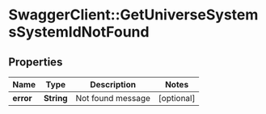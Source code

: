 # SwaggerClient::GetUniverseSystemsSystemIdNotFound

## Properties
Name | Type | Description | Notes
------------ | ------------- | ------------- | -------------
**error** | **String** | Not found message | [optional] 


